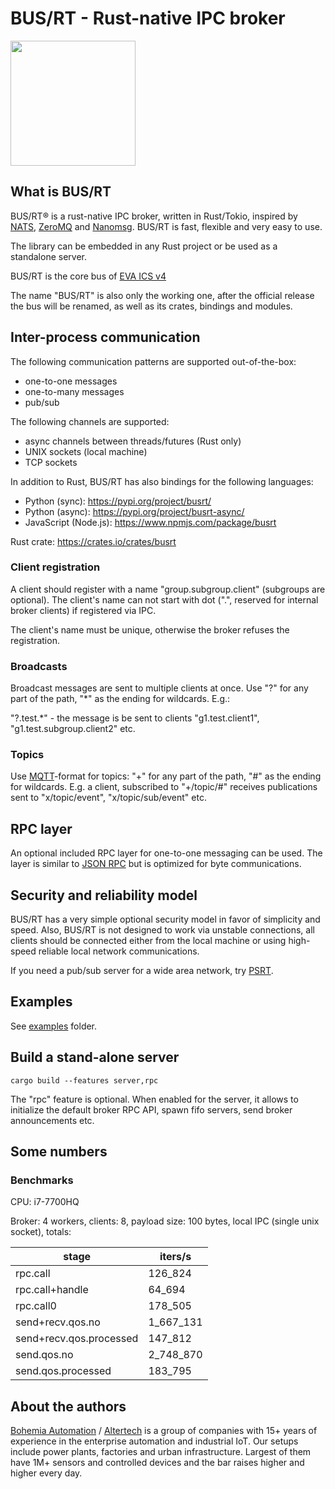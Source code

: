# BUS/RT - Rust-native IPC broker

<img src="https://raw.githubusercontent.com/alttch/busrt/main/docs/images/logo-dark.svg"
width="200" />

## What is BUS/RT

BUS/RT® is a rust-native IPC broker, written in Rust/Tokio, inspired by
[NATS](https://nats.io), [ZeroMQ](https://zeromq.org) and
[Nanomsg](https://nanomsg.org). BUS/RT is fast, flexible and very easy to use.

The library can be embedded in any Rust project or be used as a standalone
server.

BUS/RT is the core bus of [EVA ICS v4](https://www.eva-ics.com/)

The name "BUS/RT" is also only the working one, after the official release the
bus will be renamed, as well as its crates, bindings and modules.

## Inter-process communication

The following communication patterns are supported out-of-the-box:

* one-to-one messages
* one-to-many messages
* pub/sub

The following channels are supported:

* async channels between threads/futures (Rust only)
* UNIX sockets (local machine)
* TCP sockets

In addition to Rust, BUS/RT has also bindings for the following languages:

* Python (sync): <https://pypi.org/project/busrt/>
* Python (async): <https://pypi.org/project/busrt-async/>
* JavaScript (Node.js): <https://www.npmjs.com/package/busrt>

Rust crate: <https://crates.io/crates/busrt>

### Client registration

A client should register with a name "group.subgroup.client" (subgroups are
optional). The client's name can not start with dot (".", reserved for internal
broker clients) if registered via IPC.

The client's name must be unique, otherwise the broker refuses the
registration.

### Broadcasts

Broadcast messages are sent to multiple clients at once. Use "?" for any part
of the path, "\*" as the ending for wildcards. E.g.:

"?.test.\*" - the message is be sent to clients "g1.test.client1",
"g1.test.subgroup.client2" etc.

### Topics

Use [MQTT](https://mqtt.org)-format for topics: "+" for any part of the path,
"#" as the ending for wildcards. E.g. a client, subscribed to "+/topic/#"
receives publications sent to "x/topic/event", "x/topic/sub/event" etc.

## RPC layer

An optional included RPC layer for one-to-one messaging can be used. The layer
is similar to [JSON RPC](https://www.jsonrpc.org/) but is optimized for byte
communications.

## Security and reliability model

BUS/RT has a very simple optional security model in favor of simplicity and
speed. Also, BUS/RT is not designed to work via unstable connections, all
clients should be connected either from the local machine or using high-speed
reliable local network communications.

If you need a pub/sub server for a wide area network, try
[PSRT](https://github.com/alttch/psrt/).

## Examples

See [examples](https://github.com/alttch/busrt/tree/main/examples) folder.

## Build a stand-alone server

```ignore
cargo build --features server,rpc
```

The "rpc" feature is optional. When enabled for the server, it allows to
initialize the default broker RPC API, spawn fifo servers, send broker
announcements etc.

## Some numbers

### Benchmarks

CPU: i7-7700HQ

Broker: 4 workers, clients: 8, payload size: 100 bytes, local IPC (single unix
socket), totals:

| stage                    | iters/s     |
|--------------------------|-------------|
| rpc.call                 | 126\_824    |
| rpc.call+handle          | 64\_694     |
| rpc.call0                | 178\_505    |
| send+recv.qos.no         | 1\_667\_131 |
| send+recv.qos.processed  | 147\_812    |
| send.qos.no              | 2\_748\_870 |
| send.qos.processed       | 183\_795    |

## About the authors

[Bohemia Automation](https://www.bohemia-automation.com) /
[Altertech](https://www.altertech.com) is a group of companies with 15+ years
of experience in the enterprise automation and industrial IoT. Our setups
include power plants, factories and urban infrastructure. Largest of them have
1M+ sensors and controlled devices and the bar raises higher and higher every
day.
